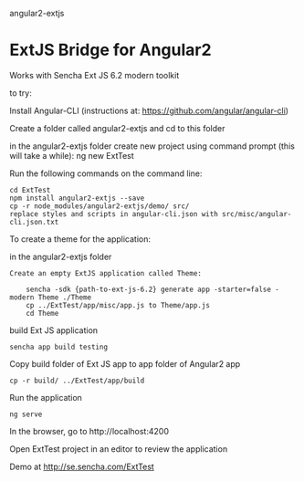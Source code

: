 angular2-extjs

ExtJS Bridge for Angular2
=======

Works with Sencha Ext JS 6.2 modern toolkit

to try:

Install Angular-CLI  (instructions at: https://github.com/angular/angular-cli)

Create a folder called angular2-extjs and cd to this folder

in the angular2-extjs folder
	create new project using command prompt (this will take a while):
		ng new ExtTest

Run the following commands on the command line:

	cd ExtTest
	npm install angular2-extjs --save
	cp -r node_modules/angular2-extjs/demo/ src/
	replace styles and scripts in angular-cli.json with src/misc/angular-cli.json.txt

To create a theme for the application:

in the angular2-extjs folder

	Create an empty ExtJS application called Theme:

		sencha -sdk {path-to-ext-js-6.2} generate app -starter=false -modern Theme ./Theme
		cp ../ExtTest/app/misc/app.js to Theme/app.js
		cd Theme

build Ext JS application

	sencha app build testing

Copy build folder of Ext JS app to app folder of Angular2 app

	cp -r build/ ../ExtTest/app/build

Run the application

	ng serve

In the browser, go to http://localhost:4200

Open ExtTest project in an editor to review the application

Demo at http://se.sencha.com/ExtTest
